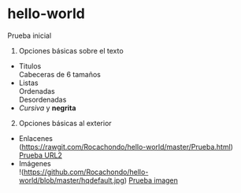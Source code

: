# hello-world
Prueba inicial
1. Opciones básicas sobre el texto
 * Titulos  
 Cabeceras de 6 tamaños
 * Listas  
 Ordenadas  
 Desordenadas
 * _Cursiva_ y **negrita**
 
2. Opciones básicas al exterior  
 * Enlacenes  
  (https://rawgit.com/Rocachondo/hello-world/master/Prueba.html)  
  [Prueba URL2](https://rawgit.com/Rocachondo/hello-world/master/Prueba.html)
 * Imágenes  
  !(https://github.com/Rocachondo/hello-world/blob/master/hqdefault.jpg)
  [Prueba imagen][imagen2]
  
  [imagen2]: https://github.com/Rocachondo/hello-world/blob/master/hqdefault.jpg


